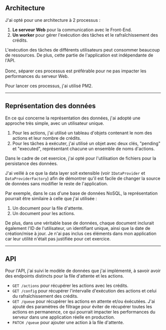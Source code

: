 ## Architecture

J'ai opté pour une architecture à 2 processus :

1. **Le serveur Web** pour la communication avec le Front-End.
2. **Un worker** pour gérer l'exécution des tâches et le rafraîchissement des crédits.

L'exécution des tâches de différents utilisateurs peut consommer beaucoup de ressources. De plus, cette partie de l'application est indépendante de l'API.<br/><br/>Donc, séparer ces processus est préférable pour ne pas impacter les performances du serveur Web.

Pour lancer ces processus, j'ai utilisé PM2.

---

## Représentation des données

En ce qui concerne la représentation des données, j'ai adopté une approche très simple, avec un utilisateur unique. 

1. Pour les actions, j'ai utilisé un tableau d'objets contenant le nom des actions et leur nombre de crédits. 
2. Pour les tâches à exécuter, j'ai utilisé un objet avec deux clés, "pending" et "executed", représentant chacune un ensemble de noms d'actions.

Dans le cadre de cet exercice, j'ai opté pour l'utilisation de fichiers pour la persistance des données.

J'ai veillé à ce que la data layer soit extensible (voir `IDataProvider` et `DataProviderFactory`) afin de démontrer qu'il est facile de changer la source de données sans modifier le reste de l'application.

Par exemple, dans le cas d'une base de données NoSQL, la représentation pourrait être similaire à celle que j'ai utilisée :

1. Un document pour la file d'attente.
2. Un document pour les actions.

De plus, dans une véritable base de données, chaque document inclurait également l'ID de l'utilisateur, un identifiant unique, ainsi que la date de création/mise à jour. 
Je n'ai pas inclus ces éléments dans mon application car leur utilité n'était pas justifiée pour cet exercice.

---

## API

Pour l'API, j'ai suivi le modèle de données que j'ai implémenté, à savoir avoir des endpoints distincts pour la file d'attente et les actions.

- `GET /actions` pour récupérer les actions avec les crédits.
- `GET /config` pour récupérer l'intervalle d'exécution des actions et celui du rafraîchissement des crédits.
- `GET /queue` pour récupérer les actions en attente et/ou éxécutées. J'ai ajouté des paramètres de filtrage pour éviter de récupérer toutes les actions en permanence, ce qui pourrait impacter les performances du serveur dans une application réelle en production.
- `PATCH /queue` pour ajouter une action à la file d'attente.
